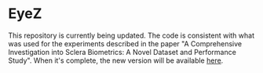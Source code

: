 # EyeZ
This repository is currently being updated. The code is consistent with what was used for the experiments described in the paper "A Comprehensive Investigation into Sclera Biometrics: A Novel Dataset and Performance Study". When it's complete, the new version will be available [here](https://github.com/MatejVitek/EyeZ).
